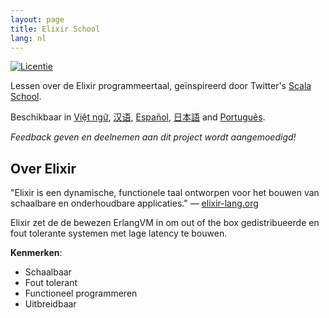 ```yaml
---
layout: page
title: Elixir School
lang: nl
---
```


[![Licentie](http://img.shields.io/badge/license-MIT-brightgreen.svg)](http://opensource.org/licenses/MIT)

Lessen over de Elixir programmeertaal, geïnspireerd door Twitter's [Scala School](http://twitter.github.io/scala_school/).

Beschikbaar in [Việt ngữ][vi], [汉语][cn], [Español][es], [日本語][jp] and [Português][pt].

[cn]: https://elixirschool.com/cn/
[es]: https://elixirschool.com/es/
[jp]: https://elixirschool.com/jp/
[pt]: https://elixirschool.com/pt/
[vi]: https://elixirschool.com/vi/

_Feedback geven en deelnemen aan dit project wordt aangemoedigd!_

## Over Elixir

"Elixir is een dynamische, functionele taal ontworpen voor het bouwen van schaalbare en onderhoudbare applicaties." — [elixir-lang.org](http://elixir-lang.org/)

Elixir zet de de bewezen ErlangVM in om out of the box gedistribueerde en fout tolerante systemen met lage latency te bouwen.

__Kenmerken__:

+ Schaalbaar
+ Fout tolerant
+ Functioneel programmeren
+ Uitbreidbaar
